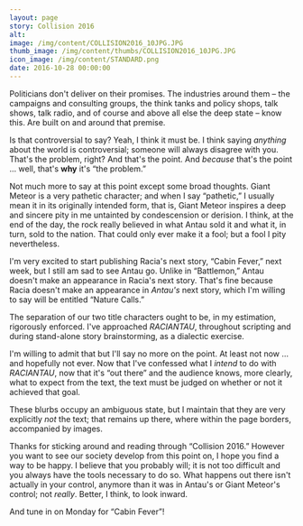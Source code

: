 ```yaml
---
layout: page
story: Collision 2016
alt:
image: /img/content/COLLISION2016_10JPG.JPG
thumb_image: /img/content/thumbs/COLLISION2016_10JPG.JPG
icon_image: /img/content/STANDARD.png
date: 2016-10-28 00:00:00
---
```



Politicians don't deliver on their promises. The industries around them – the campaigns and consulting groups, the think tanks and policy shops, talk shows, talk radio, and of course and above all else the deep state – know this. Are built on and around that premise.

Is that controversial to say? Yeah, I think it must be. I think saying *anything* about the world is controversial; someone will always disagree with you. That's the problem, right? And that's the point. And *because* that's the point … well, that's **why** it's “the problem.”

Not much more to say at this point except some broad thoughts. Giant Meteor is a very pathetic character; and when I say “pathetic,” I usually mean it in its originally intended form, that is, Giant Meteor inspires a deep and sincere pity in me untainted by condescension or derision. I think, at the end of the day, the rock really believed in what Antau sold it and what it, in turn, sold to the nation. That could only ever make it a fool; but a fool I pity nevertheless.

I'm very excited to start publishing Racia's next story, “Cabin Fever,” next week, but I still am sad to see Antau go. Unlike in “Battlemon,” Antau doesn't make an appearance in Racia's next story. That's fine because Racia doesn't make an appearance in *Antau's* next story, which I'm willing to say will be entitled “Nature Calls.”

The separation of our two title characters ought to be, in my estimation, rigorously enforced. I've approached *RACIANTAU*, throughout scripting and during stand-alone story brainstorming, as a dialectic exercise.

I'm willing to admit that but I'll say no more on the point. At least not now … and hopefully not ever. Now that I've confessed what I *intend* to do with *RACIANTAU*, now that it's “out there” and the audience knows, more clearly, what to expect from the text, the text must be judged on whether or not it achieved that goal.

These blurbs occupy an ambiguous state, but I maintain that they are very explicitly *not* the text; that remains up there, where within the page borders, accompanied by images.

Thanks for sticking around and reading through “Collision 2016.” However you want to see our society develop from this point on, I hope you find a way to be happy. I believe that you probably will; it is not too difficult and you always have the tools necessary to do so. What happens out there isn't actually in your control, anymore than it was in Antau's or Giant Meteor's control; not *really*. Better, I think, to look inward.

And tune in on Monday for “Cabin Fever”!